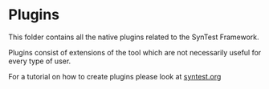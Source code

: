 # Plugins

This folder contains all the native plugins related to the SynTest Framework.

Plugins consist of extensions of the tool which are not necessarily useful for every type of user.

For a tutorial on how to create plugins please look at [syntest.org](https://www.syntest.org/docs/)
